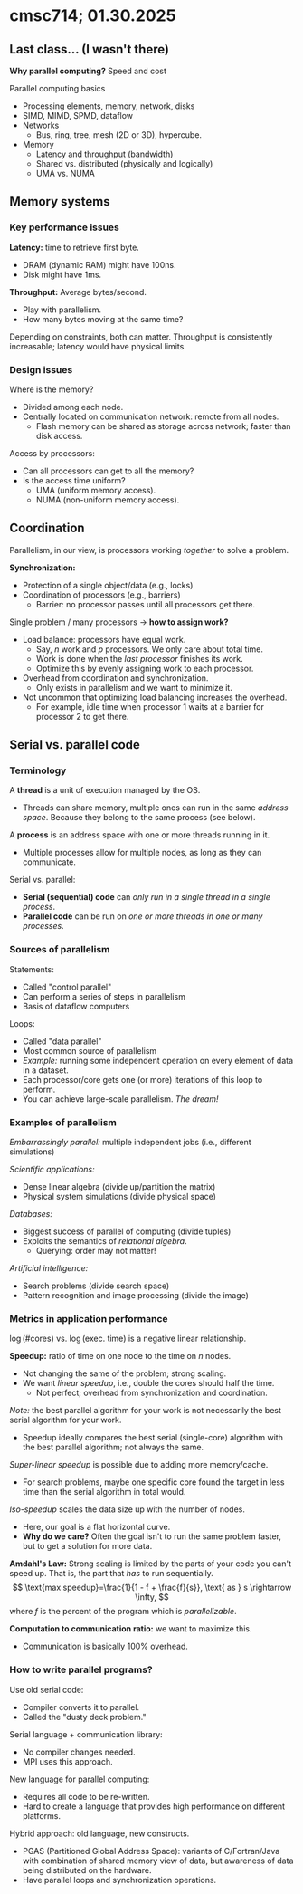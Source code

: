 # cmsc714; 01.30.2025

## Last class... (I wasn't there)

**Why parallel computing?** Speed and cost

Parallel computing basics

- Processing elements, memory, network, disks
- SIMD, MIMD, SPMD, dataflow
- Networks
  - Bus, ring, tree, mesh (2D or 3D), hypercube.
- Memory
  - Latency and throughput (bandwidth)
  - Shared vs. distributed (physically and logically)
  - UMA vs. NUMA

## Memory systems

### Key performance issues

**Latency:** time to retrieve first byte.

- DRAM (dynamic RAM) might have 100ns.
- Disk might have 1ms.

**Throughput:** Average bytes/second.

- Play with parallelism.
- How many bytes moving at the same time?

Depending on constraints, both can matter. Throughput is consistently increasable; latency would have physical limits.

### Design issues

Where is the memory?

- Divided among each node.
- Centrally located on communication network: remote from all nodes.
  - Flash memory can be shared as storage across network; faster than disk access.

Access by processors:

- Can all processors can get to all the memory?
- Is the access time uniform?
  - UMA (uniform memory access).
  - NUMA (non-uniform memory access).

## Coordination

Parallelism, in our view, is processors working *together* to solve a problem.

**Synchronization:**

- Protection of a single object/data (e.g., locks)
- Coordination of processors (e.g., barriers)
  - Barrier: no processor passes until all processors get there.

Single problem / many processors $\rightarrow$ **how to assign work?**

- Load balance: processors have equal work.
  - Say, $n$ work and $p$ processors. We only care about total time.
  - Work is done when the *last processor* finishes its work.
  - Optimize this by evenly assigning work to each processor.
- Overhead from coordination and synchronization.
  - Only exists in parallelism and we want to minimize it.
- Not uncommon that optimizing load balancing increases the overhead.
  - For example, idle time when processor $1$ waits at a barrier for processor $2$ to get there.

## Serial vs. parallel code

### Terminology

A **thread** is a unit of execution managed by the OS.

- Threads can share memory, multiple ones can run in the same *address space*. Because they belong to the same process (see below).

A **process** is an address space with one or more threads running in it.

- Multiple processes allow for multiple nodes, as long as they can communicate.

Serial vs. parallel:

- **Serial (sequential) code** can *only run in a single thread in a single process*.
- **Parallel code** can be run on *one or more threads in one or many processes*.

### Sources of parallelism

Statements:

- Called "control parallel"
- Can perform a series of steps in parallelism
- Basis of dataflow computers

Loops:

- Called "data parallel"
- Most common source of parallelism
- *Example:* running some independent operation on every element of data in a dataset.
- Each processor/core gets one (or more) iterations of this loop to perform.
- You can achieve large-scale parallelism. *The dream!*

### Examples of parallelism

*Embarrassingly parallel:* multiple independent jobs (i.e., different simulations)

*Scientific applications:*

- Dense linear algebra (divide up/partition the matrix)
- Physical system simulations (divide physical space)

*Databases:*

- Biggest success of parallel of computing (divide tuples)
- Exploits the semantics of *relational algebra*.
  - Querying: order may not matter!

*Artificial intelligence:*

- Search problems (divide search space)
- Pattern recognition and image processing (divide the image)

### Metrics in application performance

$\log (\text{\# cores})$ vs. $\log(\text{exec. time})$ is a negative linear relationship.

**Speedup:** ratio of time on one node to the time on $n$ nodes.

- Not changing the same of the problem; strong scaling.
- We want *linear speedup*, i.e., double the cores should half the time.
  - Not perfect; overhead from synchronization and coordination.

*Note:* the best parallel algorithm for your work is not necessarily the best serial algorithm for your work.

- Speedup ideally compares the best serial (single-core) algorithm with the best parallel algorithm; not always the same.

*Super-linear speedup* is possible due to adding more memory/cache.

- For search problems, maybe one specific core found the target in less time than the serial algorithm in total would.

*Iso-speedup* scales the data size up with the number of nodes.

- Here, our goal is a flat horizontal curve.
- **Why do we care?** Often the goal isn't to run the same problem faster, but to get a solution for more data.

**Amdahl's Law:** Strong scaling is limited by the parts of your code you can't speed up. That is, the part that *has* to run sequentially.
$$
\text{max speedup}=\frac{1}{1 - f + \frac{f}{s}}, \text{ as } s \rightarrow \infty,
$$
where $f$ is the percent of the program which is *parallelizable*.

**Computation to communication ratio:** we want to maximize this.

- Communication is basically $100\%$ overhead.

### How to write parallel programs?

Use old serial code:

- Compiler converts it to parallel.
- Called the "dusty deck problem."

Serial language + communication library:

- No compiler changes needed.
- MPI uses this approach.

New language for parallel computing:

- Requires all code to be re-written.
- Hard to create a language that provides high performance on different platforms.

Hybrid approach: old language, new constructs.

- PGAS (Partitioned Global Address Space): variants of C/Fortran/Java with combination of shared memory view of data, but awareness of data being distributed on the hardware.
- Have parallel loops and synchronization operations.